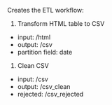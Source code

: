 Creates the ETL workflow:

1. Transform HTML table to CSV
  * input: /html
  * output: /csv
  * partition field: date
  
1. Clean CSV
  * input: /csv
  * output: /csv_clean
  * rejected: /csv_rejected

